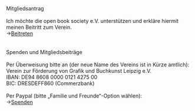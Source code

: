 Mitgliedsantrag  
\
Ich möchte die open book society e.V. unterstützen und erkläre hiermit meinen Beitritt zum Verein.  
→[Beitreten](https://forms.gle/cbyK2GpbFPEC9jvG9)  
\
\
Spenden und Mitgliedsbeiträge  
\
Per Überweisung bitte an (der neue Name des Vereins ist in Kürze amtlich):  
Verein zur Förderung von Grafik und Buchkunst Leipzig e.V.    
IBAN: DE94 8608 0000 0121 4275 00  
BIC: DRESDEFF860 (Commerzbank)  
\
Per Paypal (bitte „Familie und Freunde“-Option wählen):  
→[Spenden](https://paypal.me/openbooksociety)
